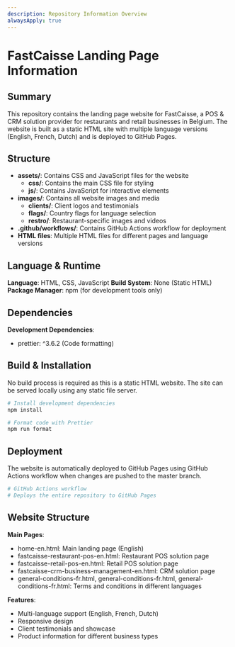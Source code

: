 ```yaml
---
description: Repository Information Overview
alwaysApply: true
---
```


# FastCaisse Landing Page Information

## Summary

This repository contains the landing page website for FastCaisse, a POS & CRM solution provider for restaurants and retail businesses in Belgium. The website is built as a static HTML site with multiple language versions (English, French, Dutch) and is deployed to GitHub Pages.

## Structure

- **assets/**: Contains CSS and JavaScript files for the website
  - **css/**: Contains the main CSS file for styling
  - **js/**: Contains JavaScript for interactive elements
- **images/**: Contains all website images and media
  - **clients/**: Client logos and testimonials
  - **flags/**: Country flags for language selection
  - **restro/**: Restaurant-specific images and videos
- **.github/workflows/**: Contains GitHub Actions workflow for deployment
- **HTML files**: Multiple HTML files for different pages and language versions

## Language & Runtime

**Language**: HTML, CSS, JavaScript
**Build System**: None (Static HTML)
**Package Manager**: npm (for development tools only)

## Dependencies

**Development Dependencies**:

- prettier: ^3.6.2 (Code formatting)

## Build & Installation

No build process is required as this is a static HTML website. The site can be served locally using any static file server.

```bash
# Install development dependencies
npm install

# Format code with Prettier
npm run format
```

## Deployment

The website is automatically deployed to GitHub Pages using GitHub Actions workflow when changes are pushed to the master branch.

```bash
# GitHub Actions workflow
# Deploys the entire repository to GitHub Pages
```

## Website Structure

**Main Pages**:

- home-en.html: Main landing page (English)
- fastcaisse-restaurant-pos-en.html: Restaurant POS solution page
- fastcaisse-retail-pos-en.html: Retail POS solution page
- fastcaisse-crm-business-management-en.html: CRM solution page
- general-conditions-fr.html, general-conditions-fr.html, general-conditions-fr.html: Terms and conditions in different languages

**Features**:

- Multi-language support (English, French, Dutch)
- Responsive design
- Client testimonials and showcase
- Product information for different business types
